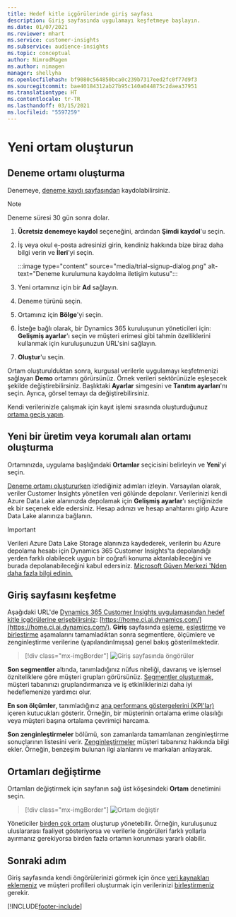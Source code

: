 ```yaml
---
title: Hedef kitle içgörülerinde giriş sayfası
description: Giriş sayfasında uygulamayı keşfetmeye başlayın.
ms.date: 01/07/2021
ms.reviewer: mhart
ms.service: customer-insights
ms.subservice: audience-insights
ms.topic: conceptual
author: NimrodMagen
ms.author: nimagen
manager: shellyha
ms.openlocfilehash: bf9080c564850bca0c239b7317eed2fc0f77d9f3
ms.sourcegitcommit: bae40184312ab27b95c140a044875c2daea37951
ms.translationtype: HT
ms.contentlocale: tr-TR
ms.lasthandoff: 03/15/2021
ms.locfileid: "5597259"
---
```

# <a name="create-a-new-environment"></a>Yeni ortam oluşturun

## <a name="create-a-trial-environment"></a>Deneme ortamı oluşturma

Denemeye, [deneme kaydı sayfasından](https://dynamics.microsoft.com/get-started/free-trial/?appname=customerinsights) kaydolabilirsiniz. 

> [!NOTE]
> Deneme süresi 30 gün sonra dolar.

1. **Ücretsiz denemeye kaydol** seçeneğini, ardından **Şimdi kaydol**'u seçin.

1. İş veya okul e-posta adresinizi girin, kendiniz hakkında bize biraz daha bilgi verin ve **İleri**'yi seçin.

   :::image type="content" source="media/trial-signup-dialog.png" alt-text="Deneme kurulumuna kaydolma iletişim kutusu":::

1. Yeni ortamınız için bir **Ad** sağlayın. 

1. Deneme türünü seçin.

1. Ortamınız için **Bölge**'yi seçin.

1. İsteğe bağlı olarak, bir Dynamics 365 kuruluşunun yöneticileri için: **Gelişmiş ayarlar**'ı seçin ve müşteri erimesi gibi tahmin özelliklerini kullanmak için kuruluşunuzun URL'sini sağlayın.

1. **Oluştur**'u seçin. 

Ortam oluşturulduktan sonra, kurgusal verilerle uygulamayı keşfetmenizi sağlayan **Demo** ortamını görürsünüz. Örnek verileri sektörünüzle eşleşecek şekilde değiştirebilirsiniz. Başlıktaki **Ayarlar** simgesini ve **Tanıtım ayarları**'nı seçin. Ayrıca, görsel temayı da değiştirebilirsiniz. 

Kendi verilerinizle çalışmak için kayıt işlemi sırasında oluşturduğunuz [ortama geçiş yapın](#switch-environments).

## <a name="create-a-new-production-or-sandbox-environment"></a>Yeni bir üretim veya korumalı alan ortamı oluşturma

Ortamınızda, uygulama başlığındaki **Ortamlar** seçicisini belirleyin ve **Yeni**'yi seçin.

[Deneme ortamı oluştururken](#create-a-trial-environment) izlediğiniz adımları izleyin. Varsayılan olarak, veriler Customer Insights yönetilen veri gölünde depolanır. Verilerinizi kendi Azure Data Lake alanınızda depolamak için **Gelişmiş ayarlar**'ı seçtiğinizde ek bir seçenek elde edersiniz. Hesap adınızı ve hesap anahtarını girip Azure Data Lake alanınıza bağlanın. 

> [!IMPORTANT]
> Verileri Azure Data Lake Storage alanınıza kaydederek, verilerin bu Azure depolama hesabı için Dynamics 365 Customer Insights'ta depolandığı yerden farklı olabilecek uygun bir coğrafi konuma aktarılabileceğini ve burada depolanabileceğini kabul edersiniz. [Microsoft Güven Merkezi 'Nden daha fazla bilgi edinin.](https://www.microsoft.com/trust-center)

## <a name="explore-the-home-page"></a>Giriş sayfasını keşfetme

Aşağıdaki URL'de [Dynamics 365 Customer Insights uygulamasından hedef kitle içgörülerine erişebilirsiniz](https://home.ci.ai.dynamics.com/): [https://home.ci.ai.dynamics.com/](https://home.ci.ai.dynamics.com/).
**Giriş** sayfasında [eşleme](map-entities.md), [eşleştirme](match-entities.md) ve [birleştirme](merge-entities.md) aşamalarını tamamladıktan sonra segmentlere, ölçümlere ve zenginleştirme verilerine (yapılandırılmışsa) genel bakış gösterilmektedir.

> [!div class="mx-imgBorder"] 
> ![Giriş sayfasında öngörüler](media/home-page-insights.png "Giriş sayfasında öngörüler")

**Son segmentler** altında, tanımladığınız nüfus niteliği, davranış ve işlemsel özniteliklere göre müşteri grupları görürsünüz. [Segmentler oluşturmak](segments.md), müşteri tabanınızı gruplandırmanıza ve iş etkinliklerinizi daha iyi hedeflemenize yardımcı olur.

**En son ölçümler**, tanımladığınız [ana performans göstergelerini (KPI'lar)](measures.md) içeren kutucukları gösterir. Örneğin, bir müşterinin ortalama erime olasılığı veya müşteri başına ortalama çevrimiçi harcama.

**Son zenginleştirmeler** bölümü, son zamanlarda tamamlanan zenginleştirme sonuçlarının listesini verir. [Zenginleştirmeler](enrichment-hub.md) müşteri tabanınız hakkında bilgi ekler. Örneğin, benzeşim bulunan ilgi alanlarını ve markaları anlayarak.

## <a name="switch-environments"></a>Ortamları değiştirme

Ortamları değiştirmek için sayfanın sağ üst köşesindeki **Ortam** denetimini seçin.

> [!div class="mx-imgBorder"] 
> ![Ortam değiştir](media/home-page-environment-switcher.png "Ortam değiştir")

Yöneticiler [birden çok ortam](manage-environments.md) oluşturup yönetebilir. Örneğin, kuruluşunuz uluslararası faaliyet gösteriyorsa ve verilerle öngörüleri farklı yollarla ayırmanız gerekiyorsa birden fazla ortamın korunması yararlı olabilir.

## <a name="next-step"></a>Sonraki adım

Giriş sayfasında kendi öngörülerinizi görmek için önce [veri kaynakları eklemeniz](data-sources.md) ve müşteri profilleri oluşturmak için verilerinizi [birleştirmeniz](data-unification.md) gerekir.


[!INCLUDE[footer-include](../includes/footer-banner.md)]